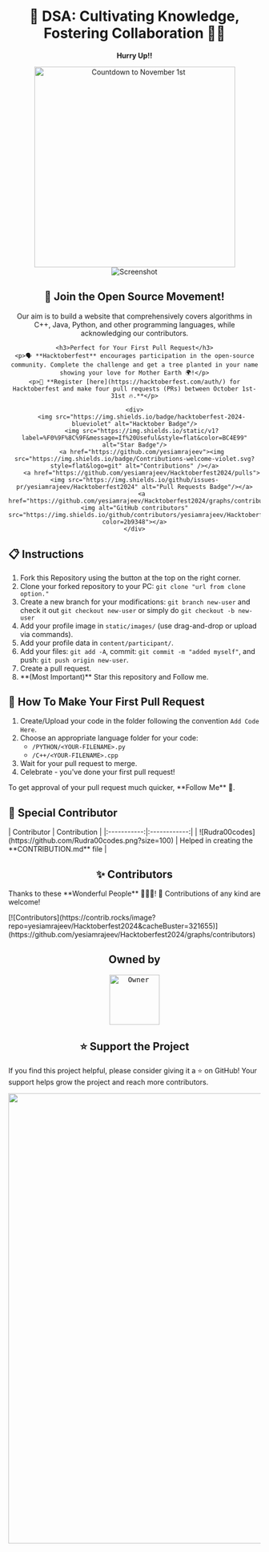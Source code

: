 <div align="center">
    <h1>🚀 DSA: Cultivating Knowledge, Fostering Collaboration 👩‍💻</h1>
    <p><b>Hurry Up!!</b></p>
    <img src="https://i.countdownmail.com/3nghwl.gif" style="width:401px;" alt="Countdown to November 1st" />
</div>

<div align="center">
    <img src="https://github.com/user-attachments/assets/d797279e-e608-4697-ba23-39538d0ebc7d" alt="Screenshot" style="max-width: 100%; height: auto;">
</div>

<div align="center">
    <h2>🌟 Join the Open Source Movement!</h2>
    <p>Our aim is to build a website that comprehensively covers algorithms in C++, Java, Python, and other programming languages, while acknowledging our contributors.</p>
    
    <h3>Perfect for Your First Pull Request</h3>
    <p>🗣 **Hacktoberfest** encourages participation in the open-source community. Complete the challenge and get a tree planted in your name showing your love for Mother Earth 🌍!</p>
    <p>📢 **Register [here](https://hacktoberfest.com/auth/) for Hacktoberfest and make four pull requests (PRs) between October 1st-31st 🔥.**</p>
    
    <div>
        <img src="https://img.shields.io/badge/hacktoberfest-2024-blueviolet" alt="Hacktober Badge"/>
        <img src="https://img.shields.io/static/v1?label=%F0%9F%8C%9F&message=If%20Useful&style=flat&color=BC4E99" alt="Star Badge"/>
        <a href="https://github.com/yesiamrajeev"><img src="https://img.shields.io/badge/Contributions-welcome-violet.svg?style=flat&logo=git" alt="Contributions" /></a>
        <a href="https://github.com/yesiamrajeev/Hacktoberfest2024/pulls"><img src="https://img.shields.io/github/issues-pr/yesiamrajeev/Hacktoberfest2024" alt="Pull Requests Badge"/></a>
        <a href="https://github.com/yesiamrajeev/Hacktoberfest2024/graphs/contributors"><img alt="GitHub contributors" src="https://img.shields.io/github/contributors/yesiamrajeev/Hacktoberfest2024?color=2b9348"></a>
    </div>
</div>

<h2>📋 Instructions</h2>
<ol>
    <li>Fork this Repository using the button at the top on the right corner.</li>
    <li>Clone your forked repository to your PC: <code>git clone "url from clone option."</code></li>
    <li>Create a new branch for your modifications:
        <code>git branch new-user</code> and check it out <code>git checkout new-user</code> 
        or simply do <code>git checkout -b new-user</code></li>
    <li>Add your profile image in <code>static/images/</code> (use drag-and-drop or upload via commands).</li>
    <li>Add your profile data in <code>content/participant/</code>.</li>
    <li>Add your files: <code>git add -A</code>, commit: <code>git commit -m "added myself"</code>, and push: <code>git push origin new-user</code>.</li>
    <li>Create a pull request.</li>
    <li>**(Most Important)** Star this repository and Follow me.</li>
</ol>

<h2>🌈 How To Make Your First Pull Request</h2>
<ol>
    <li>Create/Upload your code in the folder following the convention <code>Add Code Here</code>.</li>
    <li>Choose an appropriate language folder for your code:
        <ul>
            <li><code>/PYTHON/&lt;YOUR-FILENAME&gt;.py</code></li>
            <li><code>/C++/&lt;YOUR-FILENAME&gt;.cpp</code></li>
        </ul>
    </li>
    <li>Wait for your pull request to merge.</li>
    <li>Celebrate - you've done your first pull request!</li>
</ol>

<p>To get approval of your pull request much quicker, **Follow Me** 🚀.</p>

<h2>🤝 Special Contributor</h2>
| Contributor | Contribution |
|:-----------:|:------------:|
| ![Rudra00codes](https://github.com/Rudra00codes.png?size=100) | Helped in creating the **CONTRIBUTION.md** file |

<h2 align="center">✨ Contributors</h2>
<p>Thanks to these **Wonderful People** 👨🏻‍💻! 🚀 Contributions of any kind are welcome!</p>
[![Contributors](https://contrib.rocks/image?repo=yesiamrajeev/Hacktoberfest2024&cacheBuster=321655)](https://github.com/yesiamrajeev/Hacktoberfest2024/graphs/contributors)

<h2 align="center">Owned by</h2>
<div align="center">
    <a href="https://github.com/yesiamrajeev">
        <kbd><img src="https://avatars3.githubusercontent.com/yesiamrajeev?size=100" width="100px;" alt="Owner"/></kbd>
    </a>
</div>

<h2 align="center">⭐️ Support the Project</h2>
<p>If you find this project helpful, please consider giving it a ⭐ on GitHub! Your support helps grow the project and reach more contributors.</p>

<div align="center">
    <img src="https://user-images.githubusercontent.com/74038190/212284100-561aa473-3905-4a80-b561-0d28506553ee.gif" width="900">
</div>
